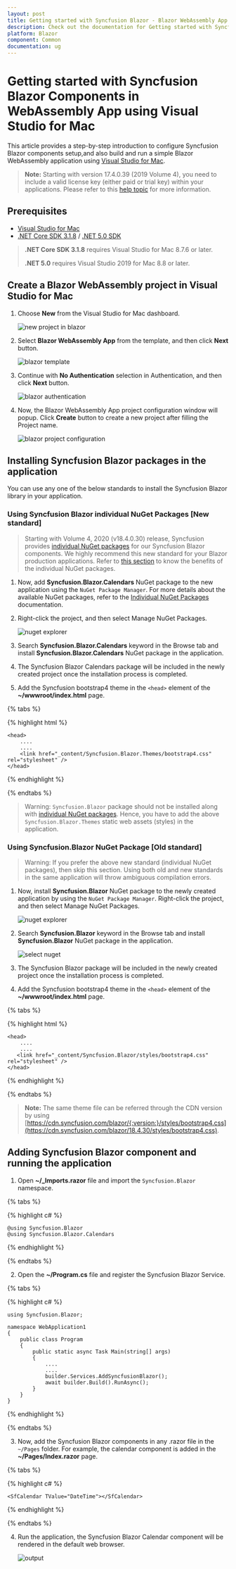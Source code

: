 ```yaml
---
layout: post
title: Getting started with Syncfusion Blazor - Blazor WebAssembly App in Visual Studio for Mac
description: Check out the documentation for Getting started with Syncfusion Blazor
platform: Blazor
component: Common
documentation: ug
---
```


<!-- markdownlint-disable MD024 -->

# Getting started with Syncfusion Blazor Components in WebAssembly App using  Visual Studio for Mac

This article provides a step-by-step introduction to configure Syncfusion Blazor components setup,and also build and run a simple Blazor WebAssembly application using [Visual Studio for Mac](https://visualstudio.microsoft.com/vs/mac/).

> **Note:** Starting with version 17.4.0.39 (2019 Volume 4), you need to include a valid license key (either paid or trial key) within your applications. Please refer to this [help topic](https://help.syncfusion.com/common/essential-studio/licensing/license-key#blazor) for more information.

## Prerequisites

* [Visual Studio for Mac](https://visualstudio.microsoft.com/vs/mac/)
* [.NET Core SDK 3.1.8](https://dotnet.microsoft.com/download/dotnet-core/3.1) / [.NET 5.0 SDK](https://dotnet.microsoft.com/download/dotnet/5.0)

> **.NET Core SDK 3.1.8** requires Visual Studio for Mac 8.7.6 or later.
>
> **.NET 5.0** requires Visual Studio 2019 for Mac 8.8 or later.

## Create a Blazor WebAssembly project in Visual Studio for Mac

1. Choose **New** from the Visual Studio for Mac dashboard.

    ![new project in blazor](images/mac-new-project.png)

2. Select **Blazor WebAssembly App** from the template, and then click **Next** button.

    ![blazor template](images/mac-wasm-template.png)

3. Continue with **No Authentication** selection in Authentication, and then click **Next** button.

    ![blazor authentication](images/mac-wasm-authentication.png)

4. Now, the Blazor WebAssembly App project configuration window will popup. Click **Create** button to create a new project after filling the Project name.

    ![blazor project configuration](images/mac-wasm-project-config.png)

## Installing Syncfusion Blazor packages in the application

You can use any one of the below standards to install the Syncfusion Blazor library in your application.

### Using Syncfusion Blazor individual NuGet Packages [New standard]

> Starting with Volume 4, 2020 (v18.4.0.30) release, Syncfusion provides [individual NuGet packages](https://blazor.syncfusion.com/documentation/nuget-packages/) for our Syncfusion Blazor components. We highly recommend this new standard for your Blazor production applications. Refer to [this section](https://blazor.syncfusion.com/documentation/nuget-packages/#benefits-of-using-individual-nuget-packages) to know the benefits of the individual NuGet packages.

1. Now, add **Syncfusion.Blazor.Calendars** NuGet package to the new application using the `NuGet Package Manager`. For more details about the available NuGet packages, refer to the [Individual NuGet Packages](https://blazor.syncfusion.com/documentation/nuget-packages/) documentation.

2. Right-click the project, and then select Manage NuGet Packages.

    ![nuget explorer](images/mac-wasm-nuget-explorer.png)

3. Search **Syncfusion.Blazor.Calendars** keyword in the Browse tab and install **Syncfusion.Blazor.Calendars** NuGet package in the application.

4. The Syncfusion Blazor Calendars package will be included in the newly created project once the installation process is completed.

5. Add the Syncfusion bootstrap4 theme in the `<head>` element of the **~/wwwroot/index.html** page.

{% tabs %}

{% highlight html %}

    <head>
        ....
        ....
        <link href="_content/Syncfusion.Blazor.Themes/bootstrap4.css" rel="stylesheet" />
    </head>

{% endhighlight %}

{% endtabs %}

> Warning: `Syncfusion.Blazor` package should not be installed along with [individual NuGet packages](https://blazor.syncfusion.com/documentation/nuget-packages/). Hence, you have to add the above `Syncfusion.Blazor.Themes` static web assets (styles) in the application.

### Using Syncfusion.Blazor NuGet Package [Old standard]

> Warning: If you prefer the above new standard (individual NuGet packages), then skip this section. Using both old and new standards in the same application will throw ambiguous compilation errors.

1. Now, install **Syncfusion.Blazor** NuGet package to the newly created application by using the `NuGet Package Manager`. Right-click the project, and then select Manage NuGet Packages.

    ![nuget explorer](images/mac-wasm-nuget-explorer.png)

2. Search **Syncfusion.Blazor** keyword in the Browse tab and install **Syncfusion.Blazor** NuGet package in the application.

    ![select nuget](images/mac-wasm-sync-pack.png)

3. The Syncfusion Blazor package will be included in the newly created project once the installation process is completed.

4. Add the Syncfusion bootstrap4 theme in the `<head>` element of the **~/wwwroot/index.html** page.

{% tabs %}

{% highlight html %}

    <head>
        ....
        ....
       <link href="_content/Syncfusion.Blazor/styles/bootstrap4.css" rel="stylesheet" />
    </head>

{% endhighlight %}

{% endtabs %}

> **Note:** The same theme file can be referred through the CDN version by using [https://cdn.syncfusion.com/blazor/{:version:}/styles/bootstrap4.css](https://cdn.syncfusion.com/blazor/18.4.30/styles/bootstrap4.css).

## Adding Syncfusion Blazor component and running the application

1. Open **~/_Imports.razor** file and import the `Syncfusion.Blazor` namespace.

{% tabs %}

{% highlight c# %}

    @using Syncfusion.Blazor
    @using Syncfusion.Blazor.Calendars

{% endhighlight %}

{% endtabs %}

2. Open the **~/Program.cs** file and register the Syncfusion Blazor Service.

{% tabs %}

{% highlight c# %}

    using Syncfusion.Blazor;

    namespace WebApplication1
    {
        public class Program
        {
            public static async Task Main(string[] args)
            {
                ....
                ....
                builder.Services.AddSyncfusionBlazor();
                await builder.Build().RunAsync();
            }
        }
    }

{% endhighlight %}

{% endtabs %}

3. Now, add the Syncfusion Blazor components in any .razor file in the `~/Pages` folder. For example, the calendar component is added in the **~/Pages/Index.razor** page.

{% tabs %}

{% highlight c# %}

    <SfCalendar TValue="DateTime"></SfCalendar>

{% endhighlight %}

{% endtabs %}

4. Run the application, the Syncfusion Blazor Calendar component will be rendered in the default web browser.

    ![output](images/browser-output.png)

